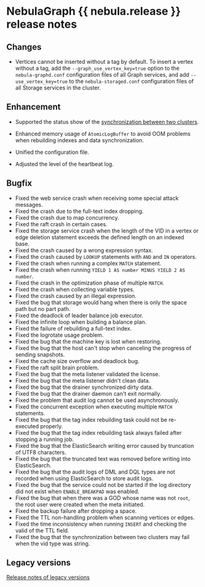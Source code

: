 # NebulaGraph {{ nebula.release }} release notes

## Changes

- Vertices cannot be inserted without a tag by default. To insert a vertex without a tag, add the `--graph_use_vertex_key=true` option to the `nebula-graphd.conf` configuration files of all Graph services, and add `--use_vertex_key=true` to the `nebula-storaged.conf` configuration files of all Storage services in the cluster.

## Enhancement

- Supported the status show of the [synchronization between two clusters](../synchronization-and-migration/replication-between-clusters.md).

- Enhanced memory usage of `AtomicLogBuffer` to avoid OOM problems when rebuilding indexes and data synchronization.

- Unified the configuration file.

- Adjusted the level of the heartbeat log.

## Bugfix

- Fixed the web service crash when receiving some special attack messages.
- Fixed the crash due to the full-text index dropping.
- Fixed the crash due to map concurrency.
- Fixed the raft crash in certain cases.
- Fixed the storage service crash when the length of the VID in a vertex or edge deletion statement exceeds the defined length on an indexed base.
- Fixed the crash caused by a wrong expression syntax.
- Fixed the crash caused by `LOOKUP` statements with `AND` and `IN` operators.
- Fixed the crash when running a complex `MATCH` statement.
- Fixed the crash when running `YIELD 1 AS number MINUS YIELD 2 AS number`.
- Fixed the crash in the optimization phase of multiple `MATCH`.
- Fixed the crash when collecting variable types.
- Fixed the crash caused by an illegal expression.
- Fixed the bug that storage would hang when there is only the space path but no part path.
- Fixed the deadlock of leader balance job executor.
- Fixed the infinite loop when building a balance plan.
- Fixed the failure of rebuilding a full-text index.
- Fixed the logrotate usage problem.
- Fixed the bug that the machine key is lost when restoring.
- Fixed the bug that the host can't stop when canceling the progress of sending snapshots.
- Fixed the cache size overflow and deadlock bug.
- Fixed the raft split brain problem.
- Fixed the bug that the meta listener validated the license.
- Fixed the bug that the meta listener didn't clean data.
- Fixed the bug that the drainer synchronized dirty data.
- Fixed the bug that the drainer daemon can't exit normally.
- Fixed the problem that audit log cannot be used asynchronously.
- Fixed the concurrent exception when executing multiple `MATCH` statements.
- Fixed the bug that the tag index rebuilding task could not be re-executed properly.
- Fixed the bug that the tag index rebuilding task always failed after stopping a running job.
- Fixed the bug that the ElasticSearch writing error caused by truncation of UTF8 characters.
- Fixed the bug that the truncated text was removed before writing into ElasticSearch.
- Fixed the bug that the audit logs of DML and DQL types are not recorded when using ElasticSearch to store audit logs.
- Fixed the bug that the service could not be started if the log directory did not exist when `ENABLE_BREAKPAD` was enabled.
- Fixed the bug that when there was a GOD whose name was not `root`, the root user were created when the meta initiated.
- Fixed the backup failure after dropping a space. 
- Fixed the TTL non-handling problem when scanning vertices or edges. 
- Fixed the time inconsistency when running `INSERT` and checking the valid of the TTL field. 
- Fixed the bug that the synchronization between two clusters may fail when the vid type was string. 

## Legacy versions

[Release notes of legacy versions](https://nebula-graph.io/posts/)
